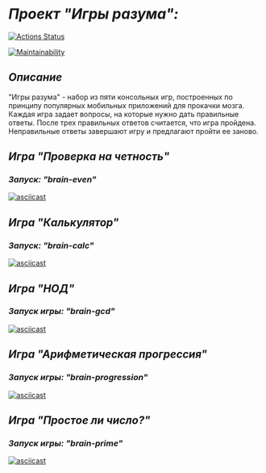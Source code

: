 # *Проект "Игры разума":*

[![Actions Status](https://github.com/lipanissa9helen/frontend-project-44/workflows/hexlet-check/badge.svg)](https://github.com/lipanissa9helen/frontend-project-44/actions)

[![Maintainability](https://api.codeclimate.com/v1/badges/f843ebed0df448c16f9a/maintainability)](https://codeclimate.com/github/lipanissa9helen/frontend-project-44/maintainability)

## *Описание* 

"Игры разума" - набор из пяти консольных игр, построенных по принципу популярных мобильных приложений для прокачки мозга. Каждая игра задает вопросы, на которые нужно дать правильные ответы. После трех правильных ответов считается, что игра пройдена. Неправильные ответы завершают игру и предлагают пройти ее заново. 

## *Игра "Проверка на четность"*

### *Запуск: "brain-even"*
[![asciicast](https://asciinema.org/a/ZTatFB2W7MsLIDMXdFh3BrcRS.svg)](https://asciinema.org/a/ZTatFB2W7MsLIDMXdFh3BrcRS)

## *Игра "Калькулятор"*

### *Запуск: "brain-calc"*
[![asciicast](https://asciinema.org/a/R7y26aS7j5vOCqMGD2Q3GPfvz.svg)](https://asciinema.org/a/R7y26aS7j5vOCqMGD2Q3GPfvz)

## *Игра "НОД"*

### *Запуск игры: "brain-gcd"*
[![asciicast](https://asciinema.org/a/5iJUJ4X2wqHuVVmMCQay5sp2Q.svg)](https://asciinema.org/a/5iJUJ4X2wqHuVVmMCQay5sp2Q)

## *Игра "Арифметическая прогрессия"*

### *Запуск игры: "brain-progression"*
[![asciicast](https://asciinema.org/a/KO07p0EcyV5jct0IRpfK6EBtz.svg)](https://asciinema.org/a/KO07p0EcyV5jct0IRpfK6EBtz)

## *Игра "Простое ли число?"*

### *Запуск игры: "brain-prime"*
[![asciicast](https://asciinema.org/a/OxZzw84i5zQNQxau3hAwvlp8h.svg)](https://asciinema.org/a/OxZzw84i5zQNQxau3hAwvlp8h)
